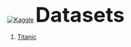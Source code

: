[![Kaggle](https://img.shields.io/badge/Kaggle-20BEFF?style=for-the-badge&logo=Kaggle&logoColor=white)](https://www.kaggle.com/datasets) 
 <font size="10">**Datasets**</font> 
  
1. [Titanic](https://github.com/rubensjrcosta/kaggle_datasets/tree/main/titanic)
